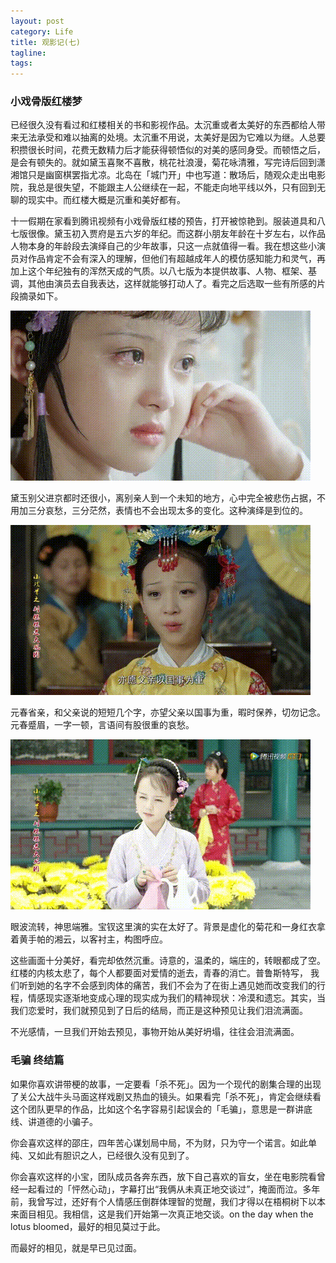 ```yaml
---
layout: post
category: Life
title: 观影记(七)
tagline:
tags: 
---
```


### 小戏骨版红楼梦
已经很久没有看过和红楼相关的书和影视作品。太沉重或者太美好的东西都给人带来无法承受和难以抽离的处境。太沉重不用说，太美好是因为它难以为继。人总要积攒很长时间，花费无数精力后才能获得顿悟似的对美的感同身受。而顿悟之后，是会有顿失的。就如黛玉喜聚不喜散，桃花社浪漫，菊花咏清雅，写完诗后回到潇湘馆只是幽窗棋罢指尤凉。北岛在「城门开」中也写道：散场后，随观众走出电影院，我总是很失望，不能跟主人公继续在一起，不能走向地平线以外，只有回到无聊的现实中。而红楼大概是沉重和美好都有。

十一假期在家看到腾讯视频有小戏骨版红楼的预告，打开被惊艳到。服装道具和八七版很像。黛玉初入贾府是五六岁的年纪。而这群小朋友年龄在十岁左右，以作品人物本身的年龄段去演绎自己的少年故事，只这一点就值得一看。我在想这些小演员对作品肯定不会有深入的理解，但他们有超越成年人的模仿感知能力和灵气，再加上这个年纪独有的浑然天成的气质。以八七版为本提供故事、人物、框架、基调，其他由演员去自我表达，这样就能够打动人了。看完之后选取一些有所感的片段摘录如下。

![](/assets/images/film7-1.gif)

黛玉别父进京都时还很小，离别亲人到一个未知的地方，心中完全被悲伤占据，不用加三分哀愁，三分茫然，表情也不会出现太多的变化。这种演绎是到位的。

![](/assets/images/film7-2.gif)

元春省亲，和父亲说的短短几个字，亦望父亲以国事为重，暇时保养，切勿记念。元春蹙眉，一字一顿，言语间有股很重的哀愁。

![](/assets/images/film7-3.gif)

眼波流转，神思端雅。宝钗这里演的实在太好了。背景是虚化的菊花和一身红衣拿着黄手帕的湘云，以客衬主，构图呼应。

这些画面十分美好，看完却依然沉重。诗意的，温柔的，端庄的，转眼都成了空。红楼的内核太悲了，每个人都要面对爱情的逝去，青春的消亡。普鲁斯特写， 我们听到她的名字不会感到肉体的痛苦，我们不会为了在街上遇见她而改变我们的行程，情感现实逐渐地变成心理的现实成为我们的精神现状：冷漠和遗忘。其实，当我们恋爱时，我们就预见到了日后的结局，而正是这种预见让我们泪流满面。

不光感情，一旦我们开始去预见，事物开始从美好坍塌，往往会泪流满面。

### 毛骗 终结篇
如果你喜欢讲带梗的故事，一定要看「杀不死」。因为一个现代的剧集合理的出现了关公大战牛头马面这样戏剧又热血的镜头。如果看完「杀不死」，肯定会继续看这个团队更早的作品，比如这个名字容易引起误会的「毛骗」，意思是一群讲底线、讲道德的小骗子。

你会喜欢这样的邵庄，四年苦心谋划局中局，不为财，只为守一个诺言。如此单纯、又如此有胆识之人，已经很久没有见到了。

你会喜欢这样的小宝，团队成员各奔东西，放下自己喜欢的盲女，坐在电影院看曾经一起看过的「怦然心动」，字幕打出“我俩从未真正地交谈过”，掩面而泣。多年前，我曾写过，还好有个人情感压倒群体理智的觉醒，我们才得以在梧桐树下以本来面目相见。我相信，这是我们开始第一次真正地交谈。on the day when the lotus bloomed，最好的相见莫过于此。

而最好的相见，就是早已见过面。
